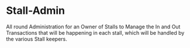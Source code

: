 # Stall-Admin
All round Administration for an Owner of Stalls to Manage the In and Out Transactions that will be happening in each stall, which will be handled by the various Stall keepers.
